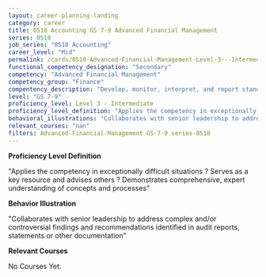 ```yaml
---
layout: career-planning-landing
category: career
title: 0510 Accounting GS 7-9 Advanced Financial Management
series: 0510
job_series: "0510 Accounting"
career_level: "Mid"
permalink: /cards/0510-Advanced-Financial-Management-Level-3---Intermediate/
functional_competency_designation: "Secondary"
competency: "Advanced Financial Management"
competency_group: "Finance"
compentency_description: "Develop, monitor, interpret, and report standardized processes/operations to ensure transparency and compliance with financial statutory, regulatory, and leadership guidance with the intent of promoting effectiveness and accountability."
level: "GS 7-9"
proficiency_level: Level 3 - Intermediate
proficiency_level_definition: "Applies the competency in exceptionally difficult situations ? Serves as a key resource and advises others ? Demonstrates comprehensive, expert understanding of concepts and processes"
behavioral_illustrations: "Collaborates with senior leadership to address complex and/or controversial findings and recommendations identified in audit reports, statements or other documentation"
relevant_courses: "nan"
filters: Advanced-Financial-Management GS-7-9 series-0510
---
```


<p><b>Proficiency Level Definition</b></p>
<p>"Applies the competency in exceptionally difficult situations ? Serves as a key resource and advises others ? Demonstrates comprehensive, expert understanding of concepts and processes"</p>
<p><b>Behavior Illustration</b></p>
<p>"Collaborates with senior leadership to address complex and/or controversial findings and recommendations identified in audit reports, statements or other documentation"</p>
<p><b>Relevant Courses</b></p>
<div class="cfo-courses-outer"><div class="cfo-courses-inner">No Courses Yet.</div></div>
